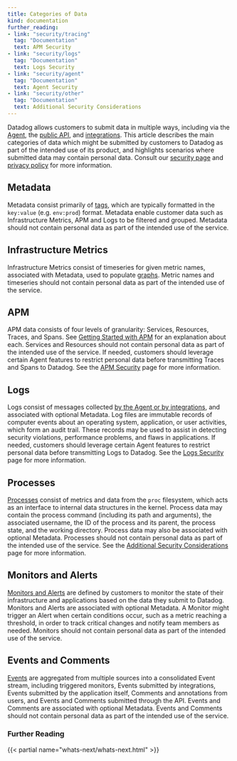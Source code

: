 ```yaml
---
title: Categories of Data
kind: documentation
further_reading:
- link: "security/tracing"
  tag: "Documentation"
  text: APM Security
- link: "security/logs"
  tag: "Documentation"
  text: Logs Security
- link: "security/agent"
  tag: "Documentation"
  text: Agent Security
- link: "security/other"
  tag: "Documentation"
  text: Additional Security Considerations
---
```


Datadog allows customers to submit data in multiple ways, including via the [Agent][1], the [public API][2], and [integrations][3]. This article describes the main categories of data which might be submitted by customers to Datadog as part of the intended use of its product, and highlights scenarios where submitted data may contain personal data. Consult our [security page][4] and [privacy policy][5] for more information.

## Metadata

Metadata consist primarily of [tags][6], which are typically formatted in the `key:value` (e.g. `env:prod`) format. Metadata enable customer data such as Infrastructure Metrics, APM and Logs to be filtered and grouped. Metadata should not contain personal data as part of the intended use of the service.

## Infrastructure Metrics

Infrastructure Metrics consist of timeseries for given metric names, associated with Metadata, used to populate [graphs][7]. Metric names and timeseries should not contain personal data as part of the intended use of the service.

## APM

APM data consists of four levels of granularity: Services, Resources, Traces, and Spans. See [Getting Started with APM][8] for an explanation about each. Services and Resources should not contain personal data as part of the intended use of the service. If needed, customers should leverage certain Agent features to restrict personal data before transmitting Traces and Spans to Datadog. See the [APM Security][9] page for more information.

## Logs

Logs consist of messages collected [by the Agent or by integrations][10], and associated with optional Metadata. Log files are immutable records of computer events about an operating system, application, or user activities, which form an audit trail. These records may be used to assist in detecting security violations, performance problems, and flaws in applications. If needed, customers should leverage certain Agent features to restrict personal data before transmitting Logs to Datadog. See the [Logs Security][11] page for more information.

## Processes

[Processes][12] consist of metrics and data from the `proc` filesystem, which acts as an interface to internal data structures in the kernel. Process data may contain the process command (including its path and arguments), the associated username, the ID of the process and its parent, the process state, and the working directory. Process data may also be associated with optional Metadata. Processes should not contain personal data as part of the intended use of the service. See the [Additional Security Considerations][13] page for more information.

## Monitors and Alerts

[Monitors and Alerts][14] are defined by customers to monitor the state of their infrastructure and applications based on the data they submit to Datadog. Monitors and Alerts are associated with optional Metadata. A Monitor might trigger an Alert when certain conditions occur, such as a metric reaching a threshold, in order to track critical changes and notify team members as needed. Monitors should not contain personal data as part of the intended use of the service.

## Events and Comments

[Events][15] are aggregated from multiple sources into a consolidated Event stream, including triggered monitors, Events submitted by integrations, Events submitted by the application itself, Comments and annotations from users, and Events and Comments submitted through the API. Events and Comments are associated with optional Metadata. Events and Comments should not contain personal data as part of the intended use of the service.

### Further Reading

{{< partial name="whats-next/whats-next.html" >}}

[1]: /agent
[2]: /api
[3]: /integrations
[4]: https://www.datadoghq.com/security
[5]: https://www.datadoghq.com/legal/privacy
[6]: /tagging
[7]: /graphing
[8]: /tracing/visualization
[9]: /security/tracing
[10]: /logs/log_collection
[11]: /security/logs
[12]: /graphing/infrastructure/process
[13]: /security/other
[14]: /monitors
[15]: /graphing/event_stream
